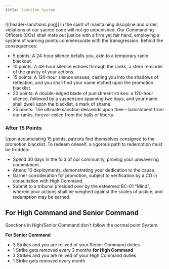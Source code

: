 ```yaml
---
title: Sanction System
---
```

![[header-sanctions.png]]
In the spirit of maintaining discipline and order, violations of our sacred code will not go unpunished. Our Commanding Officers (COs) shall mete out justice with a firm yet fair hand, employing a system of warning points commensurate with the transgression. Behold the consequences:

- 5 points: A 24-hour silence befalls you, akin to a temporary radio blackout. 
- 10 points: A 48-hour silence echoes through the ranks, a stern reminder of the gravity of your actions. 
- 15 points: A 120-hour silence ensues, casting you into the shadows of reflection, and you shall find your name etched upon the promotion blacklist. 
- 20 points: A double-edged blade of punishment strikes: a 120-hour silence, followed by a suspension spanning two days, and your name shall dwell upon the blacklist, a mark of shame. 
- 25 points: The ultimate sanction descends upon thee – banishment from our ranks, forever exiled from the halls of liberty.

### After 15 Points
Upon accumulating 15 points, patriots find themselves consigned to the promotion blacklist. To redeem oneself, a rigorous path to redemption must be trodden:

- Spend 30 days in the fold of our community, proving your unwavering commitment.
- Attend 10 deployments, demonstrating your dedication to the cause.
- Garner consideration for promotion, subject to verification by a CO in consultation with High Command.
- Submit to a tribunal presided over by the esteemed BC-01 "Mind", wherein your actions shall be weighed against the scales of justice, and redemption may be earned.

## For High Command and Senior Command
Sanctions in High/Senior Command don't follow the normal point System.

**For Senior Command**
- 3 Strikes and you are relived of your Senior Command duties 
- 1 Strike gets removed every 3 months
**for High Command**
- 3 Strikes and you are relived of your High Command duties 
- 1 Strike gets removed every month
